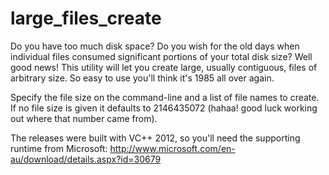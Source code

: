 large_files_create
==================

Do you have too much disk space?
Do you wish for the old days when individual files consumed significant portions of your total disk size?
Well good news! This utility will let you create large, usually contiguous, files of arbitrary size. So easy to use you'll think it's 1985 all over again.

Specify the file size on the command-line and a list of file names to create. If no file size is given it defaults to 2146435072 (hahaa! good luck working out where that number came from).

The releases were built with VC++ 2012, so you'll need the supporting runtime from Microsoft:
http://www.microsoft.com/en-au/download/details.aspx?id=30679
